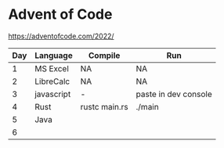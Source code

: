 # Advent of Code
https://adventofcode.com/2022/

| Day | Language | Compile | Run |
|-----|----------|---------|-----|
|   1 |   MS Excel | NA | NA |
|   2 |   LibreCalc | NA | NA |
|   3 | javascript|   -    |   paste in dev console  |
|   4 |    Rust      |  rustc main.rs       |  ./main   |
|   5 |  Java  |         |     |
|   6 |          |         |     |
